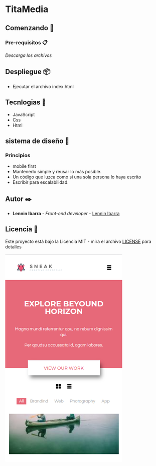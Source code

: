 # TitaMedia

## Comenzando 🚀

### Pre-requisitos 📋
_Descarga los archivos_

## Despliegue 📦
- Ejecutar el archivo index.html


## Tecnlogias 🔧
- JavaScript
- Css
- Html

## sistema de diseño 🚀

### Principios
- mobile first
- Mantenerlo simple y reusar lo más posible.
- Un código que luzca como si una sola persona lo haya escrito
- Escribir para escalabilidad.

## Autor ✒️

- **Lennin Ibarra** - _Front-end developer_ - [Lennin Ibarra](https://github.com/lenninIbarrraGonzalez)

## Licencia 📄
Este proyecto está bajo la Licencia MIT - mira el archivo [LICENSE](https://wikis.fdi.ucm.es/ELP/Licencia_MIT) para detalles

![alt text](https://github.com/lenninIbarrraGonzalez/TitaMedia/blob/develop/imagen2.png)
